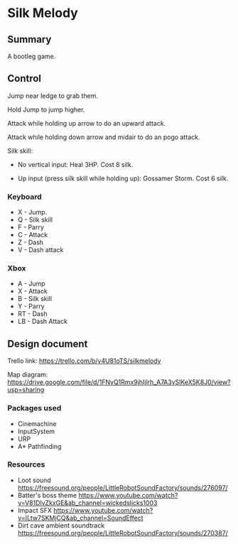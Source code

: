 # Silk Melody

## Summary

A bootleg game.

## Control

Jump near ledge to grab them.

Hold Jump to jump higher.

Attack while holding up arrow to do an upward attack.

Attack while holding down arrow and midair to do an pogo attack.

Silk skill:

- No vertical input: Heal 3HP. Cost 8 silk.

- Up input (press silk skill while holding up): Gossamer Storm. Cost 6 silk.

### Keyboard

- X - Jump.
- Q - Silk skill
- F - Parry
- C - Attack
- Z - Dash
- V - Dash attack

### Xbox

- A - Jump
- X - Attack
- B - Silk skill
- Y - Parry
- RT - Dash
- LB - Dash Attack

## Design document

Trello link: <https://trello.com/b/y4U81oTS/silkmelody>

Map diagram: <https://drive.google.com/file/d/1FNvQ1Rmx9jhIjlrh_A7A3vSlKeX5K8J0/view?usp=sharing>

### Packages used

- Cinemachine
- InputSystem
- URP
- A\* Pathfinding

### Resources

- Loot sound <https://freesound.org/people/LittleRobotSoundFactory/sounds/276097/>
- Batter's boss theme <https://www.youtube.com/watch?v=V81DlvZkxGE&ab_channel=wickedslicks1003>
- Impact SFX <https://www.youtube.com/watch?v=ILtw7SKMjCQ&ab_channel=SoundEffect>
- Dirt cave ambient soundtrack <https://freesound.org/people/LittleRobotSoundFactory/sounds/270387/>

